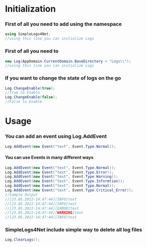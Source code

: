# Initialization
### First of all you need to add using the namespace
```c#
using SimpleLogs4Net;
//using this line you can initialize Logs
```
### First of all you need to 
```c#
new Log(AppDomain.CurrentDomain.BaseDirectory + "Logs\\");
//using this line you can initialize Logs
```
### If you want to change the state of logs on the go 
```c#
Log.ChangeEnable(true);
//True to Enable
Log.ChangeEnable(false);
//False to Enable
```
# Usage
### You can add an event using Log.AddEvent
```c#
Log.AddEvent(new Event("text", Event.Type.Normal));
```
#### You can use Events in many different ways
```c#
Log.AddEvent(new Event("text", Event.Type.Normal));
Log.AddEvent(new Event("text", Event.Type.Error));
Log.AddEvent(new Event("text", Event.Type.Warning));
Log.AddEvent(new Event("text", Event.Type.Informtion));
Log.AddEvent(new Event("text", Event.Type.Normal));
Log.AddEvent(new Event("text", Event.Type.Critical_Error));
//Sample Output 
//[23.05.2022-14:47:44][INFO]text
//[23.05.2022-14:47:44][INFO]text
//[23.05.2022-14:47:44][ERROR]text
//[23.05.2022-14:47:44][WARNING]text
//[23.05.2022-14:47:44][INFO]text
```
### SimpleLogs4Net include simple way to delete all log files
```c#
Log.ClearLogs();
```
